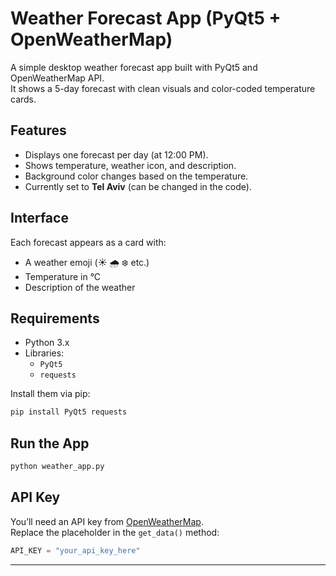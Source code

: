 
#  Weather Forecast App (PyQt5 + OpenWeatherMap)

A simple desktop weather forecast app built with PyQt5 and OpenWeatherMap API.  
It shows a 5-day forecast with clean visuals and color-coded temperature cards.

##  Features

- Displays one forecast per day (at 12:00 PM).
- Shows temperature, weather icon, and description.
- Background color changes based on the temperature.
- Currently set to **Tel Aviv** (can be changed in the code).

##  Interface

Each forecast appears as a card with:
- A weather emoji (☀️ 🌧️ ❄️ etc.)
- Temperature in °C
- Description of the weather

##  Requirements

- Python 3.x  
- Libraries:
  - `PyQt5`
  - `requests`

Install them via pip:
```bash
pip install PyQt5 requests
```

##  Run the App

```bash
python weather_app.py
```

##  API Key

You’ll need an API key from [OpenWeatherMap](https://openweathermap.org/api).  
Replace the placeholder in the `get_data()` method:
```python
API_KEY = "your_api_key_here"
```

---

